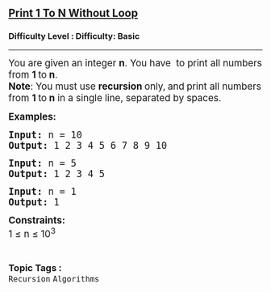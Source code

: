 <h2><a href="https://www.geeksforgeeks.org/problems/print-1-to-n-without-using-loops-1587115620/1?page=1&category=Recursion&sortBy=submissions">Print 1 To N Without Loop</a></h2><h3>Difficulty Level : Difficulty: Basic</h3><hr><div class="problems_problem_content__Xm_eO"><p><span style="font-size: 14pt;">You are given an integer <strong>n</strong>. You have&nbsp; to print all numbers from <strong data-start="195" data-end="205">1 </strong>to<strong data-start="195" data-end="205"> n</strong>.<br></span><span style="font-size: 14pt;"><strong>Note</strong>:&nbsp;You must use <strong data-start="288" data-end="306">recursion </strong>only,<strong data-start="288" data-end="306"> </strong>and<strong data-start="288" data-end="306"> </strong>print all numbers from <strong data-start="215" data-end="225">1 </strong>to<strong data-start="215" data-end="225"> n</strong> in a single line, separated by spaces.</span></p>
<p><span style="font-size: 14pt;"><strong>Examples:<br></strong></span></p>
<pre><span style="font-size: 14pt;"><strong>Input: </strong>n = 10
<strong>Output: </strong>1 2 3 4 5 6 7 8 9 10
</span></pre>
<pre><span style="font-size: 14pt;"><strong>Input: </strong>n = 5
<strong>Output: </strong>1 2 3 4 5</span></pre>
<pre><span style="font-size: 14pt;"><strong>Input: </strong>n = 1
<strong>Output: </strong>1</span></pre>
<p><span style="font-size: 14pt;"><strong>Constraints:</strong><br>1 ≤ n ≤ 10<sup>3</sup></span></p></div><br><p><span style=font-size:18px><strong>Topic Tags : </strong><br><code>Recursion</code>&nbsp;<code>Algorithms</code>&nbsp;